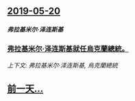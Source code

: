 ## [2019-05-20](/news/2019/05/20/index.md)

##### 弗拉基米尔·泽连斯基
### [弗拉基米尔·泽连斯基就任烏克蘭總統。 ](/news/2019/05/20/弗拉基米尔-泽连斯基就任烏克蘭總統.md)
_上下文: 弗拉基米尔·泽连斯基, 烏克蘭總統_

## [前一天...](/news/2019/05/19/index.md)

